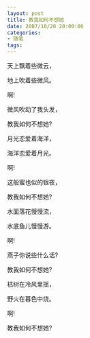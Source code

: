 ```yaml
---
layout: post
title: 教我如何不想她
date: 2007/10/20 20:00:00
categories: 
- 随笔
tags: 
---
```


天上飘着些微云，

地上吹着些微风。

啊!

微风吹动了我头发，

教我如何不想她?

月光恋爱着海洋，

海洋恋爱着月光。

啊!

这般蜜也似的银夜，

教我如何不想她?

水面落花慢慢流，

水底鱼儿慢慢游。

啊!

燕子你说些什么话?

教我如何不想她?

枯树在冷风里摇，

野火在暮色中烧。

啊!

教我如何不想她?
